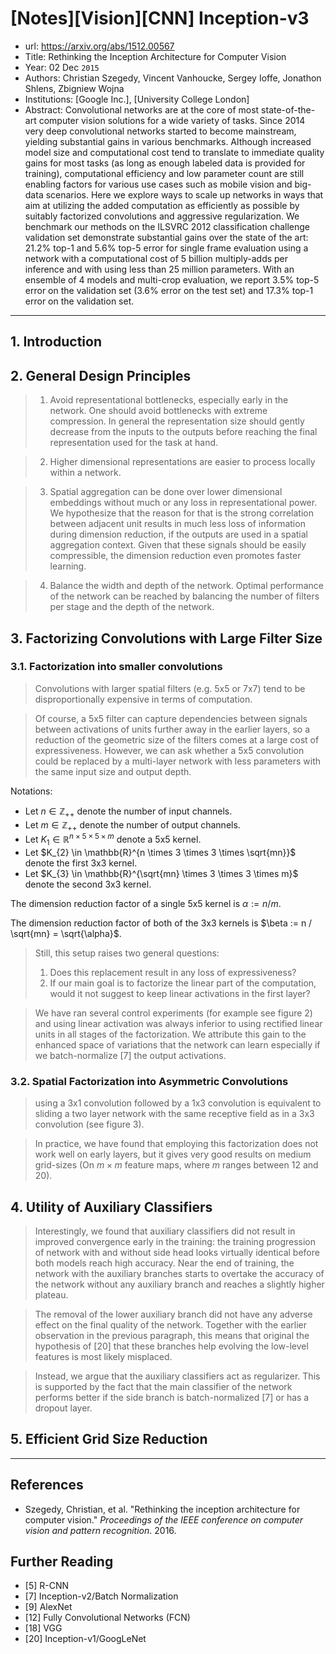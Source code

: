 # [Notes][Vision][CNN] Inception-v3

* url: https://arxiv.org/abs/1512.00567
* Title: Rethinking the Inception Architecture for Computer Vision
* Year: 02 Dec `2015`
* Authors: Christian Szegedy, Vincent Vanhoucke, Sergey Ioffe, Jonathon Shlens, Zbigniew Wojna
* Institutions: [Google Inc.], [University College London]
* Abstract: Convolutional networks are at the core of most state-of-the-art computer vision solutions for a wide variety of tasks. Since 2014 very deep convolutional networks started to become mainstream, yielding substantial gains in various benchmarks. Although increased model size and computational cost tend to translate to immediate quality gains for most tasks (as long as enough labeled data is provided for training), computational efficiency and low parameter count are still enabling factors for various use cases such as mobile vision and big-data scenarios. Here we explore ways to scale up networks in ways that aim at utilizing the added computation as efficiently as possible by suitably factorized convolutions and aggressive regularization. We benchmark our methods on the ILSVRC 2012 classification challenge validation set demonstrate substantial gains over the state of the art: 21.2% top-1 and 5.6% top-5 error for single frame evaluation using a network with a computational cost of 5 billion multiply-adds per inference and with using less than 25 million parameters. With an ensemble of 4 models and multi-crop evaluation, we report 3.5% top-5 error on the validation set (3.6% error on the test set) and 17.3% top-1 error on the validation set.

----------------------------------------------------------------------------------------------------

## 1. Introduction

## 2. General Design Principles

> 1. Avoid representational bottlenecks, especially early in the network.
> One should avoid bottlenecks with extreme compression. In general the representation size should gently decrease from the inputs to the outputs before reaching the final representation used for the task at hand.

> 2. Higher dimensional representations are easier to process locally within a network.

> 3. Spatial aggregation can be done over lower dimensional embeddings without much or any loss in representational power.
> We hypothesize that the reason for that is the strong correlation between adjacent unit results in much less loss of information during dimension reduction, if the outputs are used in a spatial aggregation context. Given that these signals should be easily compressible, the dimension reduction even promotes faster learning.

> 4. Balance the width and depth of the network.
> Optimal performance of the network can be reached by balancing the number of filters per stage and the depth of the network.

## 3. Factorizing Convolutions with Large Filter Size

### 3.1. Factorization into smaller convolutions

> Convolutions with larger spatial filters (e.g. 5x5 or 7x7) tend to be disproportionally expensive in terms of computation.

> Of course, a 5x5 filter can capture dependencies between signals between activations of units further away in the earlier layers, so a reduction of the geometric size of the filters comes at a large cost of expressiveness. However, we can ask whether a 5x5 convolution could be replaced by a multi-layer network with less parameters with the same input size and output depth.

Notations:
* Let $n \in \mathbb{Z}_{++}$ denote the number of input channels.
* Let $m \in \mathbb{Z}_{++}$ denote the number of output channels.
* Let $K_{1} \in \mathbb{R}^{n \times 5 \times 5 \times m}$ denote a 5x5 kernel.
* Let $K_{2} \in \mathbb{R}^{n \times 3 \times 3 \times \sqrt{mn}}$ denote the first 3x3 kernel.
* Let $K_{3} \in \mathbb{R}^{\sqrt{mn} \times 3 \times 3 \times m}$ denote the second 3x3 kernel.

The dimension reduction factor of a single 5x5 kernel is $\alpha := n / m$.

The dimension reduction factor of both of the 3x3 kernels is $\beta := n / \sqrt{mn} = \sqrt{\alpha}$.

> Still, this setup raises two general questions:
> 1. Does this replacement result in any loss of expressiveness?
> 2. If our main goal is to factorize the linear part of the computation, would it not suggest to keep linear activations in the first layer?

> We have ran several control experiments (for example see figure 2) and using linear activation was always inferior to using rectified linear units in all stages of the factorization. We attribute this gain to the enhanced space of variations that the network can learn especially if we batch-normalize [7] the output activations.

### 3.2. Spatial Factorization into Asymmetric Convolutions

> using a 3x1 convolution followed by a 1x3 convolution is equivalent to sliding a two layer network with the same receptive field as in a 3x3 convolution (see figure 3).

> In practice, we have found that employing this factorization does not work well on early layers, but it gives very good results on medium grid-sizes (On $m \times m$ feature maps, where $m$ ranges between 12 and 20).

## 4. Utility of Auxiliary Classifiers

> Interestingly, we found that auxiliary classifiers did not result in improved convergence early in the training: the training progression of network with and without side head looks virtually identical before both models reach high accuracy. Near the end of training, the network with the auxiliary branches starts to overtake the accuracy of the network without any auxiliary branch and reaches a slightly higher plateau.

> The removal of the lower auxiliary branch did not have any adverse effect on the final quality of the network. Together with the earlier observation in the previous paragraph, this means that original the hypothesis of [20] that these branches help evolving the low-level features is most likely misplaced.

> Instead, we argue that the auxiliary classifiers act as regularizer. This is supported by the fact that the main classifier of the network performs better if the side branch is batch-normalized [7] or has a dropout layer.

## 5. Efficient Grid Size Reduction



----------------------------------------------------------------------------------------------------

## References

* Szegedy, Christian, et al. "Rethinking the inception architecture for computer vision." *Proceedings of the IEEE conference on computer vision and pattern recognition*. 2016.

## Further Reading

* [5] R-CNN
* [7] Inception-v2/Batch Normalization
* [9] AlexNet
* [12] Fully Convolutional Networks (FCN)
* [18] VGG
* [20] Inception-v1/GoogLeNet
